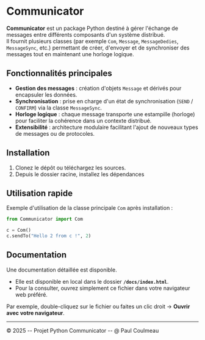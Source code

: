 # Communicator

**Communicator** est un package Python destiné à gérer l'échange de
messages entre différents composants d'un système distribué.\
Il fournit plusieurs classes (par exemple `Com`, `Message`,
`MessageDedies`, `MessageSync`, etc.) permettant de créer, d'envoyer et
de synchroniser des messages tout en maintenant une horloge logique.

## Fonctionnalités principales

-   **Gestion des messages** : création d'objets `Message` et dérivés
    pour encapsuler les données.
-   **Synchronisation** : prise en charge d'un état de synchronisation
    (`SEND` / `CONFIRM`) via la classe `MessageSync`.
-   **Horloge logique** : chaque message transporte une estampille
    (horloge) pour faciliter la cohérence dans un contexte distribué.
-   **Extensibilité** : architecture modulaire facilitant l'ajout de
    nouveaux types de messages ou de protocoles.

## Installation

1. Clonez le dépôt ou téléchargez les sources.
2. Depuis le dossier racine, installez les dépendances

## Utilisation rapide

Exemple d'utilisation de la classe principale `Com` après installation :

``` python
from Communicator import Com

c = Com()
c.sendTo("Hello 2 from c !", 2)
```

## Documentation

Une documentation détaillée est disponible.

-   Elle est disponible en local dans le dossier **`/docs/index.html`**.
-   Pour la consulter, ouvrez simplement ce fichier dans votre
    navigateur web préféré.

Par exemple, double-cliquez sur le fichier ou faites un clic droit →
**Ouvrir avec votre navigateur**.

------------------------------------------------------------------------

© 2025 -- Projet Python Communicator -- @ Paul Coulmeau
